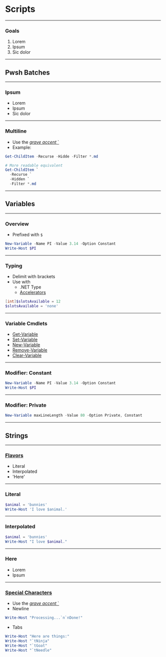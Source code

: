 # Scripts

---

### Goals
1. Lorem
1. Ipsum
1. Sic dolor

---

## Pwsh Batches 

---

### Ipsum
* Lorem
* Ipsum
* Sic dolor

---

### Multiline
* Use the [*grave accent* `](https://en.wikipedia.org/wiki/Grave_accent)
* Example:
```powershell
Get-ChildItem -Recurse -Hidde -Filter *.md

# More readable equivalent
Get-ChildItem `
  -Recurse `
  -Hidden `
  -Filter *.md
```


---

## Variables

---

### Overview
* Prefixed with `$`
```powershell
New-Variable -Name PI -Value 3.14 -Option Constant
Write-Host $PI
```
---

### Typing
* Delimit with brackets
* Use with
  - .NET Type
  - [Accelerators](https://docs.microsoft.com/en-us/powershell/module/microsoft.powershell.core/about/about_type_accelerators?view=powershell-7.1)

```powershell
[int]$slotsAvailable = 12
$slotsAvailable = 'none'
```

---


### Variable Cmdlets
* [Get-Variable](https://lorem.ipsum)
* [Set-Variable](https://lorem.ipsum)
* [New-Variable](https://lorem.ipsum)
* [Remove-Variable](https://lorem.ipsum)
* [Clear-Variable](https://lorem.ipsum)

---

### Modifier: Constant
```powershell
New-Variable -Name PI -Value 3.14 -Option Constant
Write-Host $PI
```

---

### Modifier: Private
```powershell
New-Variable maxLineLength -Value 80 -Option Private, Constant
```

---

## Strings

---

### [Flavors](https://docs.microsoft.com/en-us/powershell/module/microsoft.powershell.core/about/about_quoting_rules)
* Literal
* Interpolated
* 'Here'

---

### Literal
```powershell
$animal = 'bunnies'
Write-Host 'I love $animal.'
```

---

### Interpolated
```powershell
$animal = 'bunnies'
Write-Host "I love $animal."
```

---

### Here
* Lorem
* Ipsum

---

### [Special Characters](https://docs.microsoft.com/en-us/powershell/module/microsoft.powershell.core/about/about_special_characters)
* Use the [*grave accent* `](https://en.wikipedia.org/wiki/Grave_accent)
* Newline
```powershell
Write-Host "Processing...`n`nDone!"
```
* Tabs
```powershell
Write-Host "Here are things:"
Write-Host "`tNinja"
Write-Host "`tGoat"
Write-Host "`tNeedle"
```